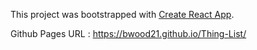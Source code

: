 This project was bootstrapped with [Create React App](https://github.com/facebookincubator/create-react-app).

Github Pages URL : https://bwood21.github.io/Thing-List/